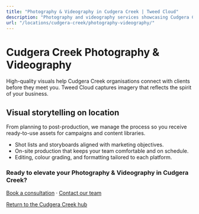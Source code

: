 ```yaml
---
title: "Photography & Videography in Cudgera Creek | Tweed Cloud"
description: "Photography and videography services showcasing Cudgera Creek teams, products, and places."
url: "/locations/cudgera-creek/photography-videography/"
---
```


# Cudgera Creek Photography & Videography

High-quality visuals help Cudgera Creek organisations connect with clients before they meet you. Tweed Cloud captures imagery that reflects the spirit of your business.

## Visual storytelling on location

From planning to post-production, we manage the process so you receive ready-to-use assets for campaigns and content libraries.

- Shot lists and storyboards aligned with marketing objectives.
- On-site production that keeps your team comfortable and on schedule.
- Editing, colour grading, and formatting tailored to each platform.

### Ready to elevate your Photography & Videography in Cudgera Creek?

[Book a consultation](/consultation/) · [Contact our team](/contact/)

[Return to the Cudgera Creek hub](/locations/cudgera-creek/)

